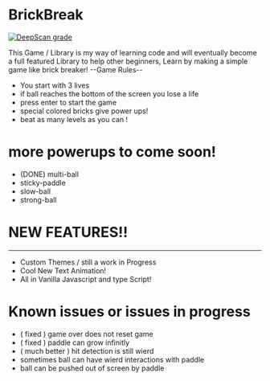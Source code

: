 # BrickBreak

[![DeepScan grade](https://deepscan.io/api/teams/3138/projects/4621/branches/37143/badge/grade.svg)](https://deepscan.io/dashboard#view=project&tid=3138&pid=4621&bid=37143)

This Game / Library is my way of learning code and will eventually become a full featured Library to help other beginners,
Learn by making a simple game like brick breaker!
--Game Rules--
 - You start with 3 lives
 - if ball reaches the bottom of the screen you lose a life
 - press enter to start the game 
 - special colored bricks give power ups!
 - beat as many levels as you can !
 # more powerups to come soon!
 - (DONE) multi-ball
 - sticky-paddle
 - slow-ball
 - strong-ball
 # NEW FEATURES!!
 -----------------
 - Custom Themes / still a work in Progress
 - Cool New Text Animation!
 - All in Vanilla Javascript and type Script!
 # Known issues or issues in progress
 - ( fixed ) game over does not reset game
 - ( fixed ) paddle can grow infinitly
 - ( much better ) hit detection is still wierd
 - sometimes ball can have wierd interactions with paddle
 - ball can be pushed out of screen by paddle
